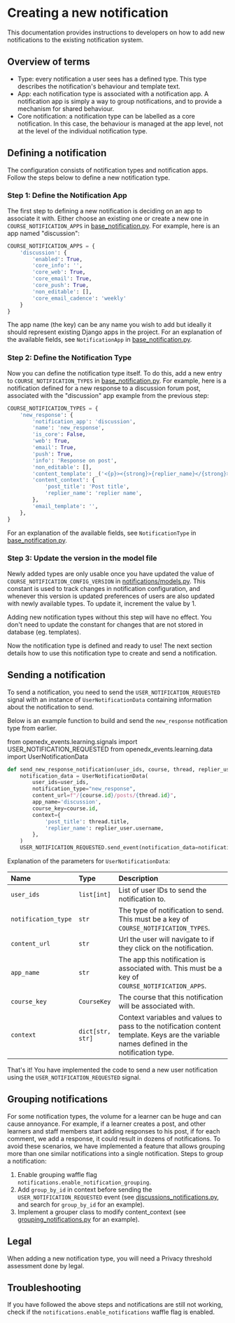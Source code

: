 # Creating a new notification

This documentation provides instructions to developers on how to add new notifications to the existing notification system.

## Overview of terms

* Type: every notification a user sees has a defined type. This type describes the notification's behaviour and template text.
* App: each notification type is associated with a notification app. A notification app is simply a way to group notifications, and to provide a mechanism for shared behaviour.
* Core notification: a notification type can be labelled as a core notification. In this case, the behaviour is managed at the app level, not at the level of the individual notification type.

## Defining a notification

The configuration consists of notification types and notification apps. Follow the steps below to define a new notification type.

### Step 1: Define the Notification App

The first step to defining a new notification is deciding on an app to associate it with. Either choose an existing one or create a new one in `COURSE_NOTIFICATION_APPS` in [base_notification.py](../base_notification.py). For example, here is an app named "discussion":

```python
COURSE_NOTIFICATION_APPS = {
    'discussion': {
        'enabled': True,
        'core_info': '',
        'core_web': True,
        'core_email': True,
        'core_push': True,
        'non_editable': [],
        'core_email_cadence': 'weekly'
    }
}
```

The app name (the key) can be any name you wish to add but ideally it should represent existing Django apps in the project.
For an explanation of the available fields, see `NotificationApp` in [base_notification.py](../base_notification.py).

### **Step 2: Define the Notification Type**

Now you can define the notification type itself.
To do this, add a new entry to `COURSE_NOTIFICATION_TYPES` in [base_notification.py](../base_notification.py).
For example, here is a notification defined for a new response to a discussion forum post, associated with the "discussion" app example from the previous step:

```python
COURSE_NOTIFICATION_TYPES = {
    'new_response': {
        'notification_app': 'discussion',
        'name': 'new_response',
        'is_core': False,
        'web': True,
        'email': True,
        'push': True,
        'info': 'Response on post',
        'non_editable': [],
        'content_template': _('<{p}><{strong}>{replier_name}</{strong}> responded to your post <{strong}>{post_title}</{strong}></{p}>'),
        'content_context': {
            'post_title': 'Post title',
            'replier_name': 'replier name',
        },
        'email_template': '',
    },
}
```

For an explanation of the available fields, see `NotificationType` in [base_notification.py](../base_notification.py).

### Step 3: Update the version in the model file

Newly added types are only usable once you have updated the value of `COURSE_NOTIFICATION_CONFIG_VERSION` in [notifications/models.py](../models.py).
This constant is used to track changes in notification configuration, and whenever this version is updated preferences of users are also updated with newly available types.
To update it, increment the value by 1.

Adding new notification types without this step will have no effect.
You don't need to update the constant for changes that are not stored in database (eg. templates).

Now the notification type is defined and ready to use!
The next section details how to use this notification type to create and send a notification.

## Sending a notification

To send a notification, you need to send the `USER_NOTIFICATION_REQUESTED` signal with an instance of `UserNotificationData` containing information about the notification to send.

Below is an example function to build and send the `new_response` notification type from earlier.

from openedx_events.learning.signals import USER_NOTIFICATION_REQUESTED
from openedx_events.learning.data import UserNotificationData

```python
def send_new_response_notification(user_ids, course, thread, replier_user):
    notification_data = UserNotificationData(
        user_ids=user_ids,
        notification_type="new_response",
        content_url=f"/{course.id}/posts/{thread.id}",
        app_name='discussion',
        course_key=course.id,
        context={
            'post_title': thread.title,
            'replier_name': replier_user.username,
        },
    )
    USER_NOTIFICATION_REQUESTED.send_event(notification_data=notification_data)
```

Explanation of the parameters for `UserNotificationData`:

| Name | Type | Description |
| :---- | :---- | :---- |
| `user_ids` | `list[int]` | List of user IDs to send the notification to. |
| `notification_type` | `str` | The type of notification to send. This must be a key of `COURSE_NOTIFICATION_TYPES`. |
| `content_url` | `str` | Url the user will navigate to if they click on the notification. |
| `app_name` | `str` | The app this notification is associated with. This must be a key of `COURSE_NOTIFICATION_APPS`. |
| `course_key` | `CourseKey` | The course that this notification will be associated with. |
| `context` | `dict[str, str]` | Context variables and values to pass to the notification content template. Keys are the variable names defined in the notification type. |

That's it! You have implemented the code to send a new user notification using the `USER_NOTIFICATION_REQUESTED` signal.

## Grouping notifications

For some notification types, the volume for a learner can be huge and can cause annoyance.
For example, if a learner creates a post, and other learners and staff members start adding responses to his post, if for each comment, we add a response, it could result in dozens of notifications.
To avoid these scenarios, we have implemented a feature that allows grouping more than one similar notifications into a single notification.
Steps to group a notification:

1. Enable grouping waffle flag `notifications.enable_notification_grouping`.
2. Add `group_by_id` in context before sending the `USER_NOTIFICATION_REQUESTED` event (see [discussions_notifications.py](../../../../../lms/djangoapps/discussion/rest_api/discussions_notifications.py), and search for `group_by_id` for an example).
3. Implement a grouper class to modify content_context (see [grouping_notifications.py](../grouping_notifications.py) for an example).

## Legal

When adding a new notification type, you will need a Privacy threshold assessment done by legal.

## Troubleshooting

If you have followed the above steps and notifications are still not working, check if the `notifications.enable_notifications` waffle flag is enabled.
